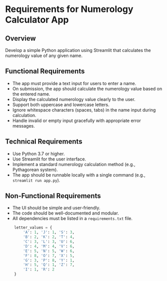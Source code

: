 # Requirements for Numerology Calculator App

## Overview
Develop a simple Python application using Streamlit that calculates the numerology value of any given name.

## Functional Requirements
- The app must provide a text input for users to enter a name.
- On submission, the app should calculate the numerology value based on the entered name.
- Display the calculated numerology value clearly to the user.
- Support both uppercase and lowercase letters.
- Ignore whitespace characters (spaces, tabs) in the name input during calculation.
- Handle invalid or empty input gracefully with appropriate error messages.

## Technical Requirements
- Use Python 3.7 or higher.
- Use Streamlit for the user interface.
- Implement a standard numerology calculation method (e.g., Pythagorean system).
- The app should be runnable locally with a single command (e.g., `streamlit run app.py`).

## Non-Functional Requirements
- The UI should be simple and user-friendly.
- The code should be well-documented and modular.
- All dependencies must be listed in a `requirements.txt` file.

``` python
    letter_values = {
        'A': 1, 'J': 1, 'S': 3,
        'B': 2, 'K': 2, 'T': 4,
        'C': 3, 'L': 3, 'U': 6,
        'D': 4, 'M': 4, 'V': 6,
        'E': 5, 'N': 5, 'W': 6,
        'F': 8, 'O': 7, 'X': 5,
        'G': 3, 'P': 8, 'Y': 1,
        'H': 5, 'Q': 1, 'Z': 7,
        'I': 1, 'R': 2
    }
```